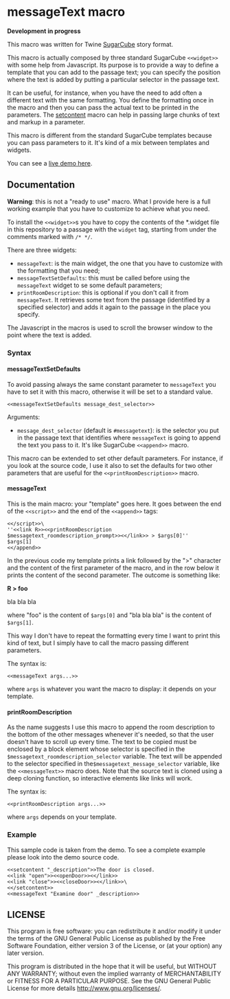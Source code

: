 # messageText macro

**Development in progress**

This macro was written for Twine [SugarCube](http://www.motoslave.net/sugarcube/2/) story format.

This macro is actually composed by three standard SugarCube `<<widget>>` with some help from Javascript. Its purpose is to provide a way to define a template that you can add to the passage text; you can specify the position where the text is added by putting a particular selector in the passage text.

It can be useful, for instance, when you have the need to add often a different text with the same formatting. You define the formatting once in the macro and then you can pass the actual text to be printed in the parameters. The [setcontent](../setcontent) macro can help in passing large chunks of text and markup in a parameter.

This macro is different from the standard SugarCube templates because you can pass parameters to it. It's kind of a mix between templates and widgets.

You can see a [live demo here](https://kronwiz.github.io/twineworks/site/sugarcube_macros/messagetext_demo.html).


## Documentation

**Warning**: this is not a "ready to use" macro. What I provide here is a full working example that you have to customize to achieve what you need.

To install the `<<widget>>`s you have to copy the contents of the *.widget file in this repository to a passage with the `widget` tag, starting from under the comments marked with `/* */`.

There are three widgets:
* `messageText`: is the main widget, the one that you have to customize with the formatting that you need;
* `messageTextSetDefaults`: this must be called before using the `messageText` widget to se some default parameters;
* `printRoomDescription`: this is optional if you don't call it from `messageText`. It retrieves some text from the passage (identified by a specified selector) and adds it again to the passage in the place you specify.

The Javascript in the macros is used to scroll the browser window to the point where the text is added.

### Syntax

#### messageTextSetDefaults

To avoid passing always the same constant parameter to `messageText` you have to set it with this macro, otherwise it will be set to a standard value.

`<<messageTextSetDefaults message_dest_selector>>`

Arguments:
* `message_dest_selector` (default is `#messagetext`): is the selector you put in the passage text that identifies where `messageText` is going to append the text you pass to it. It's like SugarCube `<<append>>` macro.

This macro can be extended to set other default parameters. For instance, if you look at the source code, I use it also to set the defaults for two other parameters that are useful for the `<<printRoomDescription>>` macro.

#### messageText

This is the main macro: your "template" goes here. It goes between the end of the `<<script>>` and the end of the `<<append>>` tags:

```
<</script>>\
''<<link R>><<printRoomDescription $messagetext_roomdescription_prompt>><</link>> > $args[0]''
$args[1]
<</append>>
```

In the previous code my template prints a link followed by the ">" character and the content of the first parameter of the macro, and in the row below it prints the content of the second parameter. The outcome is something like:

**R > foo**

bla bla bla

where "foo" is the content of `$args[0]` and "bla bla bla" is the content of `$args[1]`.

This way I don't have to repeat the formatting every time I want to print this kind of text, but I simply have to call the macro passing different parameters.

The syntax is:

`<<messageText args...>>`

where `args` is whatever you want the macro to display: it depends on your template.


#### printRoomDescription

As the name suggests I use this macro to append the room description to the bottom of the other messages whenever it's needed, so that the user doesn't have to scroll up every time. The text to be copied must be enclosed by a block element whose selector is specified in the `$messagetext_roomdescription_selector` variable. The text will be appended to the selector specified in the`$messagetext_message_selector` variable, like the `<<messageText>>` macro does. Note that the source text is cloned using a deep cloning function, so interactive elements like links will work.

The syntax is:

`<<printRoomDescription args...>>`

where `args` depends on your template.


### Example

This sample code is taken from the demo. To see a complete example please look into the demo source code.

```
<<setcontent "_description">>The door is closed.
<<link "open">><<openDoor>><</link>>
<<link "close">><<closeDoor>><</link>>\
<</setcontent>>
<<messageText "Examine door" _description>>
```


## LICENSE

This program is free software: you can redistribute it and/or modify
it under the terms of the GNU General Public License as published by
the Free Software Foundation, either version 3 of the License, or
(at your option) any later version.

This program is distributed in the hope that it will be useful,
but WITHOUT ANY WARRANTY; without even the implied warranty of
MERCHANTABILITY or FITNESS FOR A PARTICULAR PURPOSE.  See the
GNU General Public License for more details http://www.gnu.org/licenses/.
